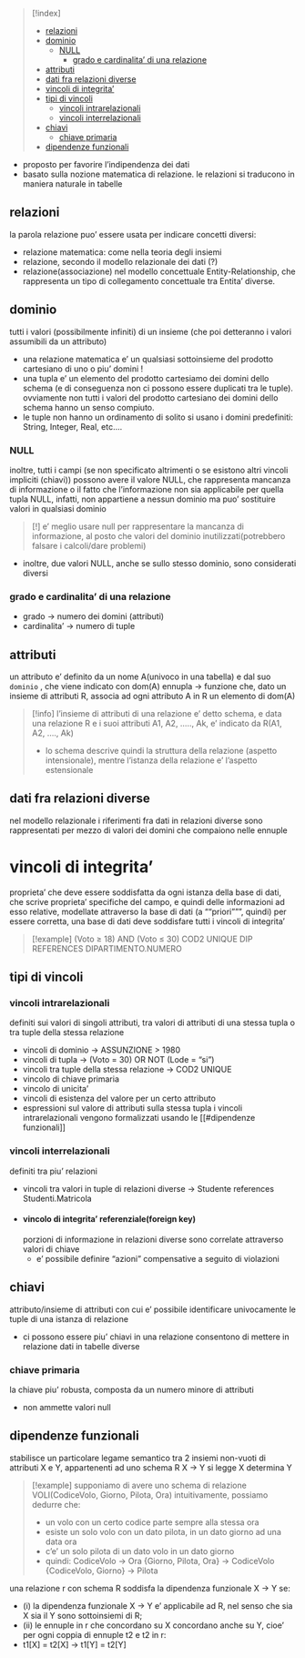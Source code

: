 >[!index]
>- [relazioni](#relazioni)
>- [dominio](#dominio)
>	- [NULL](#NULL)
>		- [grado e cardinalita’ di una relazione](#grado%20e%20cardinalita%E2%80%99%20di%20una%20relazione)
>- [attributi](#attributi)
>- [dati fra relazioni diverse](#dati%20fra%20relazioni%20diverse)
>- [vincoli di integrita’](#vincoli%20di%20integrita%E2%80%99)
>- [tipi di vincoli](#tipi%20di%20vincoli)
>	- [vincoli intrarelazionali](#vincoli%20intrarelazionali)
>	- [vincoli interrelazionali](#vincoli%20interrelazionali)
>- [chiavi](#chiavi)
>	- [chiave primaria](#chiave%20primaria)
>- [dipendenze funzionali](#dipendenze%20funzionali)

- proposto per favorire l’indipendenza dei dati
- basato sulla nozione matematica di relazione. le relazioni si traducono in maniera naturale in tabelle
## relazioni
la parola relazione puo’ essere usata per indicare concetti diversi:
- relazione matematica: come nella teoria degli insiemi
- relazione, secondo il modello relazionale dei dati (?)
- relazione(associazione) nel modello concettuale Entity-Relationship, che rappresenta un tipo di collegamento concettuale tra Entita’ diverse.
## dominio
tutti i valori (possibilmente infiniti) di un insieme (che poi detteranno i valori assumibili da un attributo)
- una relazione matematica e’ un qualsiasi sottoinsieme del prodotto cartesiano di uno o piu’ domini !
- una tupla e’ un elemento del prodotto cartesiamo dei domini dello schema (e di conseguenza non ci possono essere duplicati tra le tuple). ovviamente non tutti i valori del prodotto cartesiano dei domini dello schema hanno un senso compiuto.
- le tuple non hanno un ordinamento
di solito si usano i domini predefiniti: String, Integer, Real, etc….
### NULL
inoltre, tutti i campi (se non specificato altrimenti o se esistono altri vincoli impliciti (chiavi)) possono avere il valore NULL, che rappresenta mancanza di informazione o il fatto che l’informazione non sia applicabile per quella tupla
NULL, infatti, non appartiene a nessun dominio ma puo’ sostituire valori in qualsiasi dominio
>[!] e’ meglio usare null per rappresentare la mancanza di informazione, al posto che valori del dominio inutilizzati(potrebbero falsare i calcoli/dare problemi)
- inoltre, due valori NULL, anche se sullo stesso dominio, sono considerati diversi
### grado e cardinalita’ di una relazione
- grado → numero dei domini (attributi)
- cardinalita’ → numero di tuple
## attributi
un attributo e’ definito da un nome A(univoco in una tabella) e dal suo `dominio` , che viene indicato con dom(A)
ennupla → funzione che, dato un insieme di attributi R, associa ad ogni attributo A in R un elemento di dom(A)
>[!info] 
>l’insieme di attributi di una relazione e’ detto schema, e data una relazione R e i suoi attributi A1, A2, ….., Ak, e’ indicato da R(A1, A2, …., Ak)
>- lo schema descrive quindi la struttura della relazione (aspetto intensionale), mentre l’istanza della relazione e’ l’aspetto estensionale

## dati fra relazioni diverse
nel modello relazionale i riferimenti fra dati in relazioni diverse sono rappresentati per mezzo di valori dei domini che compaiono nelle ennuple

# vincoli di integrita’
proprieta’ che deve essere soddisfatta da ogni istanza della base di dati, che scrive proprieta’ specifiche del campo, e quindi delle informazioni ad esso relative, modellate attraverso la base di dati (a ““priori”””, quindi)
per essere corretta, una base di dati deve soddisfare tutti i vincoli di integrita’
>[!example] 
>(Voto ≥ 18) AND (Voto ≤ 30)
>COD2 UNIQUE
>DIP REFERENCES DIPARTIMENTO.NUMERO
## tipi di vincoli 
### vincoli intrarelazionali
definiti sui valori di singoli attributi, tra valori di attributi di una stessa tupla o tra tuple della stessa relazione
- vincoli di dominio → ASSUNZIONE > 1980
- vincoli di tupla → (Voto = 30) OR NOT (Lode = “si”)
- vincoli tra tuple della stessa relazione → COD2 UNIQUE
- vincolo di chiave primaria
- vincolo di unicita’
- vincoli di esistenza del valore per un certo attributo
- espressioni sul valore di attributi sulla stessa tupla
i vincoli intrarelazionali vengono formalizzati usando le [[#dipendenze funzionali]]
### vincoli interrelazionali
definiti tra piu’ relazioni
- vincoli tra valori in tuple di relazioni diverse → Studente references Studenti.Matricola
- #### vincolo di integrita’ referenziale(foreign key)
	porzioni di informazione in relazioni diverse sono correlate attraverso valori di chiave
	- e’ possibile definire “azioni” compensative a seguito di violazioni
## chiavi
attributo/insieme di attributi con cui e’ possibile identificare univocamente le tuple di una istanza di relazione
- ci possono essere piu’ chiavi in una relazione
consentono di mettere in relazione dati in tabelle diverse
### chiave primaria
la chiave piu’ robusta, composta da un numero minore di attributi
- non ammette valori null
## dipendenze funzionali
stabilisce un particolare legame semantico tra 2 insiemi non-vuoti di attributi X e Y, appartenenti ad uno schema R
X → Y si legge X determina Y
>[!example]
>supponiamo di avere uno schema di relazione VOLI(CodiceVolo, Giorno, Pilota, Ora)
>intuitivamente, possiamo dedurre che: 
>- un volo con un certo codice parte sempre alla stessa ora
>- esiste un solo volo con un dato pilota, in un dato giorno ad una data ora
>- c’e’ un solo pilota di un dato volo in un dato giorno
>- quindi:
>CodiceVolo → Ora
>{Giorno, Pilota, Ora} → CodiceVolo
>{CodiceVolo, Giorno} → Pilota

una relazione r con schema R soddisfa la dipendenza funzionale X → Y se:
- (i) la dipendenza funzionale X → Y e’ applicabile ad R, nel senso che sia X sia il Y sono sottoinsiemi di R;
- (ii) le ennuple in r che concordano su X concordano anche su Y, cioe’ per ogni coppia di ennuple t2 e t2 in r:
- t1[X] = t2[X] → t1[Y] = t2[Y]